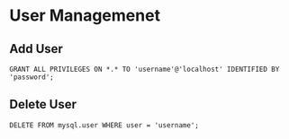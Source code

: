 # User Managemenet

## Add User

    GRANT ALL PRIVILEGES ON *.* TO 'username'@'localhost' IDENTIFIED BY 'password';



## Delete User

    DELETE FROM mysql.user WHERE user = 'username';
